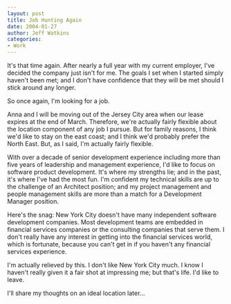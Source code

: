 ```yaml
---
layout: post
title: Job Hunting Again
date: 2004-01-27
author: Jeff Watkins
categories:
- Work
---
```


It's that time again. After nearly a full year with my current employer, I've decided the company just isn't for me. The goals I set when I started simply haven't been met; and I don't have confidence that they will be met should I stick around any longer.

So once again, I'm looking for a job.

Anna and I will be moving out of the Jersey City area when our lease expires at the end of March. Therefore, we're actually fairly flexible about the location component of any job I pursue. But for family reasons, I think we'd like to stay on the east coast; and I think we'd probably prefer the North East. But, as I said, I'm actually fairly flexible.

With over a decade of senior development experience including more than five years of leadership and management experience, I'd like to focus on software product development. It's where my strengths lie; and in the past, it's where I've had the most fun. I'm confident my technical skills are up to the challenge of an Architect position; and my project management and people management skills are more than a match for a Development Manager position.

Here's the snag: New York City doesn't have many independent software development companies. Most development teams are embedded in financial services companies or the consulting companies that serve them. I don't really have any interest in getting into the financial services world, which is fortunate, because you can't get in if you haven't any financial services experience.

I'm actually relieved by this. I don't like New York City much. I know I haven't really given it a fair shot at impressing me; but that's life. I'd like to leave.

I'll share my thoughts on an ideal location later...
